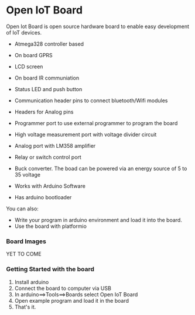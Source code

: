 # Open IoT Board

Open Iot Board is open source hardware board to enable easy development of IoT devices.

  - Atmega328 controller based
  - On board GPRS
  - LCD screen
  - On board IR communiation
  - Status LED and push button
  - Communication header pins to connect bluetooth/Wifi modules
  - Headers for Analog pins
  - Programmer port to use external programmer to program the board
  - High voltage measurement port with voltage divider circuit
  - Analog port with LM358 amplifier
  - Relay or switch control port
  
  - Buck converter. The boad can be powered via an energy source of 5 to 35 voltage
  - Works with Arduino Software
  - Has arduino bootloader

You can also:
  - Write your program in arduino environment and load it into the board.
  - Use the board with platformio

### Board Images

YET TO COME

### Getting Started with the board

1. Install arduino
2. Connect the board to computer via USB
3. In arduino==>Tools==>Boards select Open IoT Board
4. Open example program and load it in the board
5. That's it. 
